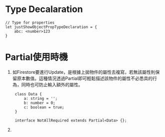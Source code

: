 # Type Decalaration
    
    // Type for properties
    let justShowObjectPropTypeDeclaration = {
        abc: <number>123
    }


# Partial使用時機
1. 如Firestore要進行Update，是根據上拋物件的屬性去複寫，若無該屬性則保留原本數值。這種情況透過Partial即可輕鬆描述該物件的屬性不必悉具的行為，同時也可防止輸入額外的屬性。

        class Data {
            a: string = '';
            b: number = 0;
            c: boolean = true;
        }

        interface NotAllRequired extends Partial<Data> {};


2. 